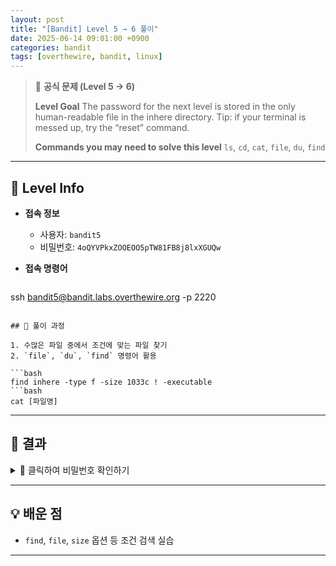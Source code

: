 ```yaml
---
layout: post
title: "[Bandit] Level 5 → 6 풀이"
date: 2025-06-14 09:01:00 +0900
categories: bandit
tags: [overthewire, bandit, linux]
---
```


> 📝 **공식 문제 (Level 5 → 6)**
>
> **Level Goal**
> The password for the next level is stored in the only human-readable file in the inhere directory. Tip: if your terminal is messed up, try the “reset” command.
>
> **Commands you may need to solve this level**
> `ls`, `cd`, `cat`, `file`, `du`, `find`

---

## 🔐 Level Info

- **접속 정보**
  - 사용자: `bandit5`
  - 비밀번호: `4oQYVPkxZOOEOO5pTW81FB8j8lxXGUQw`
  
- **접속 명령어**

  ```bash
ssh bandit5@bandit.labs.overthewire.org -p 2220
  ```

## 🧪 풀이 과정

1. 수많은 파일 중에서 조건에 맞는 파일 찾기
2. `file`, `du`, `find` 명령어 활용

```bash
find inhere -type f -size 1033c ! -executable
```bash
cat [파일명]
```


---

## 🎯 결과

<details markdown="1">
<summary>👀 클릭하여 비밀번호 확인하기</summary>

```
HWasnPhtq9AVKe0dmk45nxy20cvUa6EG
```

</details>

---

## 💡 배운 점

- `find`, `file`, `size` 옵션 등 조건 검색 실습

---
